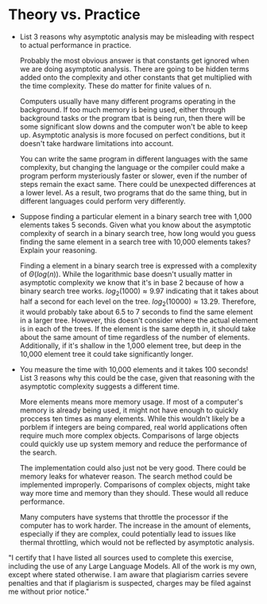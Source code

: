 # Theory vs. Practice

- List 3 reasons why asymptotic analysis may be misleading with respect to
  actual performance in practice.
  
    Probably the most obvious answer is that constants get ignored when
    we are doing asymptotic analysis. There are going to be hidden
    terms added onto the complexity and other constants that get multiplied
    with the time complexity. These do matter for finite values of n.

    Computers usually have many different programs operating in the background.
    If too much memory is being used, either through background tasks or the program
    tbat is being run, then there will be some significant slow downs and the computer
    won't be able to keep up. Asymptotic analysis is more focused on perfect conditions,
    but it doesn't take hardware limitations into account. 

    You can write the same program in different languages with the same complexity,
    but changing the language or the compiler could make a program perform mysteriously
    faster or slower, even if the number of steps remain the exact same. There could
    be unexpected differences at a lower level. As a result, two programs that do the
    same thing, but in different languages could perform very differently. 

- Suppose finding a particular element in a binary search tree with 1,000
  elements takes 5 seconds. Given what you know about the asymptotic complexity
  of search in a binary search tree, how long would you guess finding the same
  element in a search tree with 10,000 elements takes? Explain your reasoning.

    Finding a element in a binary search tree is expressed with a complexity of
    $\Theta(log(n))$. While the logarithmic base doesn't usually matter in asymptotic
    complexity we know that it's in base 2 because of how a binary search tree works.
    $log_2(1000) \approx 9.97$ indicating that it takes about half a second for each level
    on the tree. $log_2(10000) \approx 13.29$. Therefore, it would probably take about
    6.5 to 7 seconds to find the same element in a larger tree. However, this doesn't
    consider where the actual element is in each of the trees. If the element is the
    same depth in, it should take about the same amount of time regardless of the number
    of elements. Additionally, if it's shallow in the 1,000 element tree, but deep in the
    10,000 element tree it could take significantly longer. 

- You measure the time with 10,000 elements and it takes 100 seconds! List 3
  reasons why this could be the case, given that reasoning with the asymptotic
  complexity suggests a different time.

    More elements means more memory usage. If most of a computer's memory is already being
    used, it might not have enough to quickly proccess ten times as many elements. While this
    wouldn't likely be a porblem if integers are being compared, real world applications often
    require much more complex objects. Comparisons of large objects could quickly use up system
    memory and reduce the performance of the search. 

    The implementation could also just not be very good. There could be memory leaks for
    whatever reason. The search method could be implemented improperly. Comparisons of complex
    objects, might take way more time and memory than they should. These would all reduce performance. 

    Many computers have systems that throttle the processor if the computer has to work harder. The increase in the amount of elements, especially if they are complex, could potentially lead to issues like thermal throttling, which would not be reflected by asymptotic analysis. 

"I certify that I have listed all sources used to complete this exercise, including the use of any Large Language Models. 
All of the work is my own, except where stated otherwise. I am aware that plagiarism carries severe penalties and that 
if plagiarism is suspected, charges may be filed against me without prior notice."
